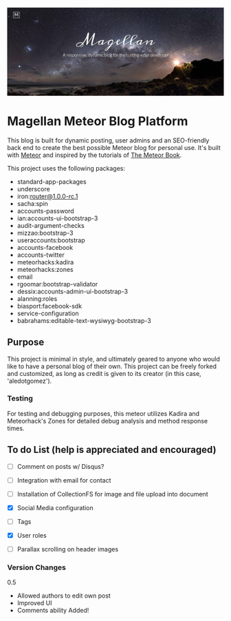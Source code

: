 ![](/public/images/screenshot.png)

# Magellan Meteor Blog Platform

This blog is built for dynamic posting, user admins and an SEO-friendly back end to create the best possible Meteor blog for personal use.
It's built with [Meteor](http://meteor.com) and inspired by the tutorials of [The Meteor Book](http://themeteorbook.com).

This project uses the following packages:

- standard-app-packages
- underscore
- iron:router@1.0.0-rc.1
- sacha:spin
- accounts-password
- ian:accounts-ui-bootstrap-3
- audit-argument-checks
- mizzao:bootstrap-3
- useraccounts:bootstrap
- accounts-facebook
- accounts-twitter
- meteorhacks:kadira
- meteorhacks:zones
- email
- rgoomar:bootstrap-validator
- dessix:accounts-admin-ui-bootstrap-3
- alanning:roles
- biasport:facebook-sdk
- service-configuration
- babrahams:editable-text-wysiwyg-bootstrap-3


## Purpose

This project is minimal in style, and ultimately geared to anyone who would like to have a personal blog of their own. This project can be freely forked and customized, as long as credit is given to its creator (in this case, 'aledotgomez').

### Testing
For testing and debugging purposes, this meteor utilizes Kadira and Meteorhack's Zones for detailed debug analysis and method response times.


## To do List (help is appreciated and encouraged)
- [ ] Comment on posts w/ Disqus?
- [ ] Integration with email for contact
- [ ] Installation of CollectionFS for image and file upload into document
- [x] Social Media configuration
- [ ] Tags
- [x] User roles
- [ ] Parallax scrolling on header images


### Version Changes

0.5
- Allowed authors to edit own post
- Improved UI
- Comments ability Added!

